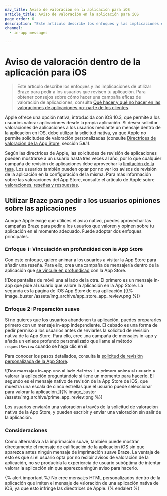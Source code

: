```yaml
---
nav_title: Aviso de valoración en la aplicación para iOS
article_title: Aviso de valoración en la aplicación para iOS
page_order: 6
description: "Este artículo describe los enfoques y las implicaciones de utilizar Braze para pedir a los usuarios que revisen tu aplicación."
channel:
  - in-app messages

---
```


# Aviso de valoración dentro de la aplicación para iOS

> Este artículo describe los enfoques y las implicaciones de utilizar Braze para pedir a los usuarios que revisen tu aplicación. Para obtener consejos sobre cómo hacer una campaña eficaz de valoración de aplicaciones, consulta [Qué hacer y qué no hacer en las valoraciones de aplicaciones por parte de los clientes](https://www.braze.com/resources/articles/the-dos-and-donts-of-customer-app-ratings).

Apple ofrece una opción nativa, introducida con iOS 10.3, que permite a los usuarios valorar aplicaciones desde la propia aplicación. Si desea solicitar valoraciones de aplicaciones a los usuarios mediante un mensaje dentro de la aplicación en iOS, debe utilizar la solicitud nativa, ya que Apple no permite solicitudes de valoración personalizadas (consulte [Directrices de valoración de la App Store](https://developer.apple.com/app-store/review/guidelines/#code-of-conduct), sección 5.6.1).

Según las directrices de Apple, las solicitudes de revisión de aplicaciones pueden mostrarse a un usuario hasta tres veces al año, por lo que cualquier campaña de revisión de aplicaciones debe aprovechar la [limitación de la tasa]({{site.baseurl}}/user_guide/engagement_tools/campaigns/building_campaigns/rate-limiting/). Los usuarios también pueden optar por no ver los avisos de revisión de la aplicación en la configuración de la misma. Para más información sobre las valoraciones del App Store, consulte el artículo de Apple sobre [valoraciones, reseñas y respuestas](https://developer.apple.com/app-store/ratings-and-reviews/).

## Utilizar Braze para pedir a los usuarios opiniones sobre las aplicaciones

Aunque Apple exige que utilices el aviso nativo, puedes aprovechar las campañas Braze para pedir a los usuarios que valoren y opinen sobre tu aplicación en el momento adecuado. Puede adoptar dos enfoques principales.

### Enfoque 1: Vinculación en profundidad con la App Store

Con este enfoque, quiere animar a los usuarios a visitar la App Store para añadir una reseña. Para ello, crea una campaña de mensajería dentro de la aplicación que [se vincule en profundidad]({{site.baseurl}}/user_guide/personalization_and_dynamic_content/deep_linking_to_in-app_content/) con la App Store.

![Dos pantallas de móvil una al lado de la otra. El primero es un mensaje in-app que pide al usuario que valore la aplicación en la App Store. La segunda es la página de iOS App Store de esa aplicación.]({% image_buster /assets/img_archive/app_store_app_review.png %})

### Enfoque 2: Preparación suave

Si no quieres que los usuarios abandonen tu aplicación, puedes prepararles primero con un mensaje in-app independiente. El cebado es una forma de pedir permiso a los usuarios antes de enviarles la solicitud de revisión nativa de la App Store. Para ello, cree una campaña de mensajes in-app y añada un enlace profundo personalizado que llame al método `requestReview` cuando se haga clic en él. 

Para conocer los pasos detallados, consulta la [solicitud de revisión personalizada de la App Store]({{site.baseurl}}/developer_guide/in_app_messages/customization/#swift_customizing-the-app-store-review-prompt).

![Dos mensajes in-app uno al lado del otro. La primera anima al usuario a valorar la aplicación preguntándole si tiene un momento para hacerlo. El segundo es el mensaje nativo de revisión de la App Store de iOS, que muestra una escala de cinco estrellas que el usuario puede seleccionar para valorar la aplicación.]({% image_buster /assets/img_archive/prime_app_review.png %})

Los usuarios enviarán una valoración a través de la solicitud de valoración nativa de la App Store, y pueden escribir y enviar una valoración sin salir de la aplicación.

### Consideraciones

Como alternativa a la imprimación suave, también puede mostrar directamente el mensaje de calificación de la aplicación iOS sin que aparezca antes ningún mensaje de imprimación suave Braze. La ventaja de esto es que si el usuario opta por no recibir avisos de valoración de la aplicación, no se produciría la experiencia de usuario subóptima de intentar valorar la aplicación sin que aparezca ningún aviso para hacerlo.

{% alert important %}
No cree mensajes HTML personalizados dentro de la aplicación que imiten el mensaje de valoración de una aplicación nativa de iOS, ya que esto infringe las directrices de Apple.
{% endalert %}

